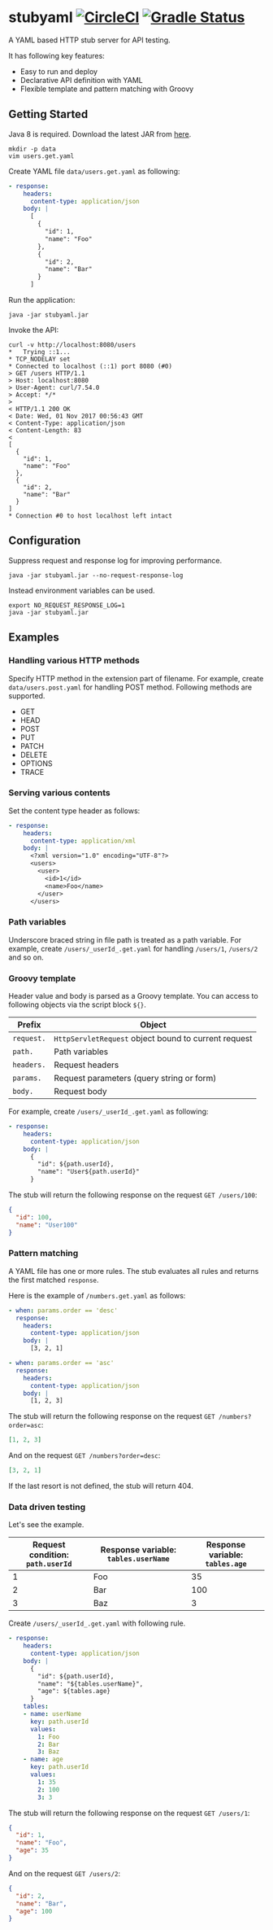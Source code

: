 # stubyaml [![CircleCI](https://circleci.com/gh/int128/stubyaml.svg?style=shield)](https://circleci.com/gh/int128/stubyaml) [![Gradle Status](https://gradleupdate.appspot.com/int128/stubyaml/status.svg)](https://gradleupdate.appspot.com/int128/stubyaml/status)

A YAML based HTTP stub server for API testing.

It has following key features:

- Easy to run and deploy
- Declarative API definition with YAML
- Flexible template and pattern matching with Groovy


## Getting Started

Java 8 is required.
Download the latest JAR from [here](https://github.com/int128/stubyaml/releases).

```
mkdir -p data
vim users.get.yaml
```

Create YAML file `data/users.get.yaml` as following:

```yaml
- response:
    headers:
      content-type: application/json
    body: |
      [
        {
          "id": 1,
          "name": "Foo"
        },
        {
          "id": 2,
          "name": "Bar"
        }
      ]
```

Run the application:

```
java -jar stubyaml.jar
```

Invoke the API:

```
curl -v http://localhost:8080/users
*   Trying ::1...
* TCP_NODELAY set
* Connected to localhost (::1) port 8080 (#0)
> GET /users HTTP/1.1
> Host: localhost:8080
> User-Agent: curl/7.54.0
> Accept: */*
>
< HTTP/1.1 200 OK
< Date: Wed, 01 Nov 2017 00:56:43 GMT
< Content-Type: application/json
< Content-Length: 83
<
[
  {
    "id": 1,
    "name": "Foo"
  },
  {
    "id": 2,
    "name": "Bar"
  }
]
* Connection #0 to host localhost left intact
```


## Configuration

Suppress request and response log for improving performance.

```
java -jar stubyaml.jar --no-request-response-log
```

Instead environment variables can be used.

```
export NO_REQUEST_RESPONSE_LOG=1
java -jar stubyaml.jar
```


## Examples

### Handling various HTTP methods

Specify HTTP method in the extension part of filename.
For example, create `data/users.post.yaml` for handling POST method.
Following methods are supported.

- GET
- HEAD
- POST
- PUT
- PATCH
- DELETE
- OPTIONS
- TRACE


### Serving various contents

Set the content type header as follows:

```yaml
- response:
    headers:
      content-type: application/xml
    body: |
      <?xml version="1.0" encoding="UTF-8"?>
      <users>
        <user>
          <id>1</id>
          <name>Foo</name>
        </user>
      </users>
```


### Path variables

Underscore braced string in file path is treated as a path variable.
For example, create `/users/_userId_.get.yaml` for handling `/users/1`, `/users/2` and so on.


### Groovy template

Header value and body is parsed as a Groovy template.
You can access to following objects via the script block `${}`.

Prefix      | Object
------------|-------
`request.`  | `HttpServletRequest` object bound to current request
`path.`     | Path variables
`headers.`  | Request headers
`params.`   | Request parameters (query string or form)
`body.`     | Request body

For example, create `/users/_userId_.get.yaml` as following:

```yaml
- response:
    headers:
      content-type: application/json
    body: |
      {
        "id": ${path.userId},
        "name": "User${path.userId}"
      }
```

The stub will return the following response on the request `GET /users/100`:

```json
{
  "id": 100,
  "name": "User100"
}
```


### Pattern matching

A YAML file has one or more rules.
The stub evaluates all rules and returns the first matched `response`.

Here is the example of `/numbers.get.yaml` as follows:

```yaml
- when: params.order == 'desc'
  response:
    headers:
      content-type: application/json
    body: |
      [3, 2, 1]

- when: params.order == 'asc'
  response:
    headers:
      content-type: application/json
    body: |
      [1, 2, 3]
```

The stub will return the following response on the request `GET /numbers?order=asc`:

```json
[1, 2, 3]
```

And on the request `GET /numbers?order=desc`:

```json
[3, 2, 1]
```

If the last resort is not defined, the stub will return 404.


### Data driven testing

Let's see the example.

Request condition: `path.userId` | Response variable: `tables.userName` | Response variable: `tables.age`
---------------------------------|--------------------------------------|--------------------------------
1 | Foo | 35
2 | Bar | 100
3 | Baz | 3

Create `/users/_userId_.get.yaml` with following rule.

```yaml
- response:
    headers:
      content-type: application/json
    body: |
      {
        "id": ${path.userId},
        "name": "${tables.userName}",
        "age": ${tables.age}
      }
    tables:
    - name: userName
      key: path.userId
      values:
        1: Foo
        2: Bar
        3: Baz
    - name: age
      key: path.userId
      values:
        1: 35
        2: 100
        3: 3
```

The stub will return the following response on the request `GET /users/1`:

```json
{
  "id": 1,
  "name": "Foo",
  "age": 35
}
```

And on the request `GET /users/2`:

```json
{
  "id": 2,
  "name": "Bar",
  "age": 100
}
```
